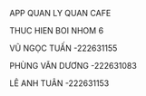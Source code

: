 APP QUAN LY QUAN CAFE 

THUC HIEN BOI NHOM 6

VŨ NGỌC TUẤN -222631155

PHÙNG VĂN DƯƠNG -222631083

LÊ ANH TUÂN -222631153
